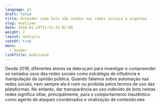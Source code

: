 ```yaml
---
language: pt
draft: false
title: Entender como bots são usados nas redes sociais é urgentee
slug: analisee
date: 2018-01-24T13:51:23-02:00
weight: 7
layout: analysis
rootOf: true
menu:
  - header
linkTitle: Análisese
---
```

Desde 2016, diferentes atores se debruçam para investigar e compreender os variados usos das redes sociais como estratégia de influência e manipulação da opinião pública. Quando falamos sobre automação nas redes sociais, nem sempre ela é ruim ou proibida pelos termos de uso das plataformas. No entanto, dar transparência ao uso indevido de bots nestas redes significa olhar, principalmente, para o comportamento inautêntico como agente de ataques coordenados e viralização de conteúdo.eee